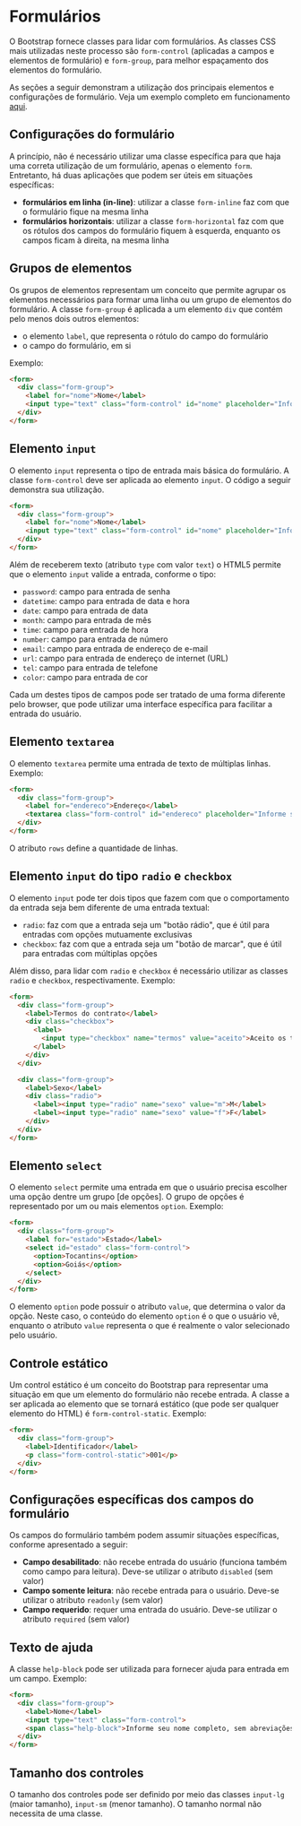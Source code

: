 # Formulários

O Bootstrap fornece classes para lidar com formulários. As classes CSS mais utilizadas neste processo são `form-control` (aplicadas a campos e elementos de formulário) e `form-group`, para melhor espaçamento dos elementos do formulário.

As seções a seguir demonstram a utilização dos principais elementos e configurações de formulário. Veja um exemplo completo em funcionamento [aqui](http://embed.plnkr.co/lsqlyDyrECTmTNkuaC2g/preview).

## Configurações do formulário

A princípio, não é necessário utilizar uma classe específica para que haja uma correta utilização de um formulário, apenas o elemento `form`. Entretanto, há duas aplicações que podem ser úteis em situações específicas:
* **formulários em linha (in-line)**: utilizar a classe `form-inline` faz com que o formulário fique na mesma linha
* **formulários horizontais**: utilizar a classe `form-horizontal` faz com que os rótulos dos campos do formulário fiquem à esquerda, enquanto os campos ficam à direita, na mesma linha

## Grupos de elementos

Os grupos de elementos representam um conceito que permite agrupar os elementos necessários para formar uma linha ou um grupo de elementos do formulário. A classe `form-group` é aplicada a um elemento `div` que contém pelo menos dois outros elementos:
* o elemento `label`, que representa o rótulo do campo do formulário
* o campo do formulário, em si

Exemplo:

```html
<form>
  <div class="form-group">
    <label for="nome">Nome</label>
    <input type="text" class="form-control" id="nome" placeholder="Informe seu nome">
  </div>
</form>
```

## Elemento `input`

O elemento `input` representa o tipo de entrada mais básica do formulário. A classe `form-control` deve ser aplicada ao elemento `input`. O código a seguir demonstra sua utilização.

```html
<form>
  <div class="form-group">
    <label for="nome">Nome</label>
    <input type="text" class="form-control" id="nome" placeholder="Informe seu nome">
  </div>
</form>
```

Além de receberem texto (atributo `type` com valor `text`) o HTML5 permite que o elemento `input` valide a entrada, conforme o tipo:
* `password`: campo para entrada de senha
* `datetime`: campo para entrada de data e hora
* `date`: campo para entrada de data
* `month`: campo para entrada de mês
* `time`: campo para entrada de hora
* `number`: campo para entrada de número
* `email`: campo para entrada de endereço de e-mail
* `url`: campo para entrada de endereço de internet (URL)
* `tel`: campo para entrada de telefone
* `color`: campo para entrada de cor

Cada um destes tipos de campos pode ser tratado de uma forma diferente pelo browser, que pode utilizar uma interface específica para facilitar a entrada do usuário.

## Elemento `textarea`

O elemento `textarea` permite uma entrada de texto de múltiplas linhas. Exemplo:

```html
<form>
  <div class="form-group">
    <label for="endereco">Endereço</label>
    <textarea class="form-control" id="endereco" placeholder="Informe seu endereço completo" rows="5"></textarea>
  </div>
</form>
```

O atributo `rows` define a quantidade de linhas.

## Elemento `input` do tipo `radio` e `checkbox`

O elemento `input` pode ter dois tipos que fazem com que o comportamento da entrada seja bem diferente de uma entrada textual:
* `radio`: faz com que a entrada seja um "botão rádio", que é útil para entradas com opções mutuamente exclusivas
* `checkbox`: faz com que a entrada seja um "botão de marcar", que é útil para entradas com múltiplas opções

Além disso, para lidar com `radio` e `checkbox` é necessário utilizar as classes `radio` e `checkbox`, respectivamente. Exemplo:

```html
<form>
  <div class="form-group">
    <label>Termos do contrato</label>
    <div class="checkbox">
      <label>
        <input type="checkbox" name="termos" value="aceito">Aceito os termos
      </label>
    </div>
  </div>

  <div class="form-group">
    <label>Sexo</label>
    <div class="radio">
      <label><input type="radio" name="sexo" value="m">M</label>
      <label><input type="radio" name="sexo" value="f">F</label>
    </div>
  </div>
</form>
```

## Elemento `select`

O elemento `select` permite uma entrada em que o usuário precisa escolher uma opção dentre um grupo [de opções]. O grupo de opções é representado por um ou mais elementos `option`. Exemplo:

```html
<form>
  <div class="form-group">
    <label for="estado">Estado</label>
    <select id="estado" class="form-control">
      <option>Tocantins</option>
      <option>Goiás</option>
    </select>
  </div>
</form>
```

O elemento `option` pode possuir o atributo `value`, que determina o valor da opção. Neste caso, o conteúdo do elemento `option` é o que o usuário vê, enquanto o atributo `value` representa o que é realmente o valor selecionado pelo usuário.

## Controle estático

Um control estático é um conceito do Bootstrap para representar uma situação em que um elemento do formulário não recebe entrada. A classe a ser aplicada ao elemento que se tornará estático (que pode ser qualquer elemento do HTML) é `form-control-static`. Exemplo:

```html
<form>
  <div class="form-group">
    <label>Identificador</label>
    <p class="form-control-static">001</p>
  </div>
</form>
```

## Configurações específicas dos campos do formulário

Os campos do formulário também podem assumir situações específicas, conforme apresentado a seguir:
* **Campo desabilitado**: não recebe entrada do usuário (funciona também como campo para leitura). Deve-se utilizar o atributo `disabled` (sem valor)
* **Campo somente leitura**: não recebe entrada para o usuário. Deve-se utilizar o atributo `readonly` (sem valor)
* **Campo requerido**: requer uma entrada do usuário. Deve-se utilizar o atributo `required` (sem valor)

## Texto de ajuda

A classe `help-block` pode ser utilizada para fornecer ajuda para entrada em um campo. Exemplo:

```html
<form>
  <div class="form-group">
    <label>Nome</label>
    <input type="text" class="form-control">
    <span class="help-block">Informe seu nome completo, sem abreviações</span>
  </div>
</form>
```

## Tamanho dos controles

O tamanho dos controles pode ser definido por meio das classes `input-lg` (maior tamanho), `input-sm` (menor tamanho). O tamanho normal não necessita de uma classe.

